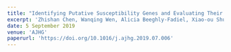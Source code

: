 ```yaml
---
title: "Identifying Putative Susceptibility Genes and Evaluating Their Associations with Somatic Mutations in Human Cancers"
excerpt: 'Zhishan Chen, Wanqing Wen, Alicia Beeghly-Fadiel, Xiao-ou Shu, Virginia Díez-Obrero, Jirong Long, Jiandong Bao, Jing Wang, Qi Liu, Qiuyin Cai, Victor Moreno, Wei Zheng, Xingyi Guo'
date: 5 September 2019
venue: 'AJHG'
paperurl: 'https://doi.org/10.1016/j.ajhg.2019.07.006'
---
```

